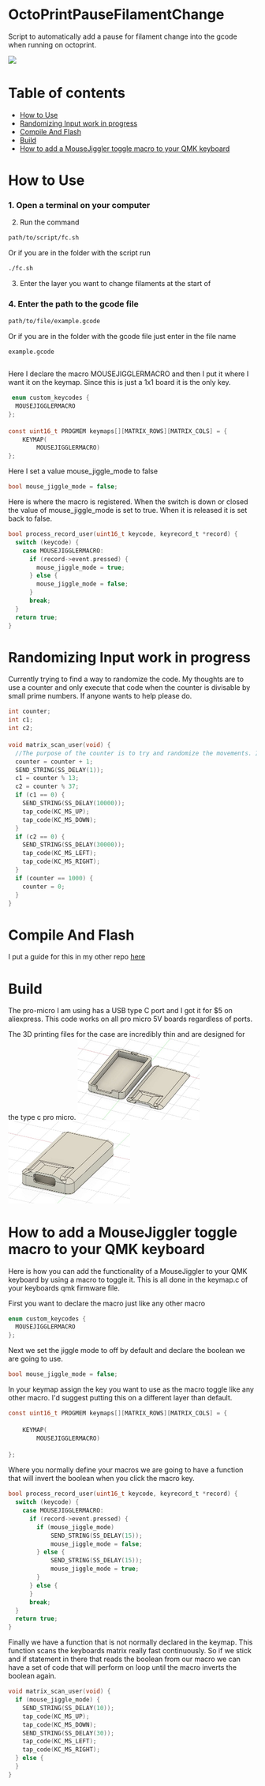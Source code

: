 OctoPrintPauseFilamentChange
=========
Script to automatically add a pause for filament change into the gcode when running  on octoprint. 

<img src="https://raw.githubusercontent.com/DIYCharles/OctoPrintPauseFilamentChange/main/photos/1.JPG" style="max-width:49%;" />  

Table of contents 
=================

<!--ts-->
   * [How to Use](#How-to-Use)
   * [Randomizing Input work in progress](#Randomizing-Input-work-in-progress)
   * [Compile And Flash](#Compile-And-Flash)
   * [Build](#Build)
   * [How to add a MouseJiggler toggle macro to your QMK keyboard](#How-to-add-a-MouseJiggler-toggle-macro-to-your-QMK-keyboard)
<!--te-->

How to Use
============

### 1. Open a terminal on your computer
2. Run the command
```sh
path/to/script/fc.sh
```
Or if you are in the folder with the script run
```sh
./fc.sh
```
3. Enter the layer you want to change filaments at the start of
### 4. Enter the path to the gcode file
```sh
path/to/file/example.gcode
```
Or if you are in the folder with the gcode file just enter in the file name
```sh
example.gcode
```





```sh
```


Here I declare the macro MOUSEJIGGLERMACRO and then I put it where I want it on the keymap. Since this is just a 1x1 board it is the only key. 
```c
 enum custom_keycodes {
  MOUSEJIGGLERMACRO
};

const uint16_t PROGMEM keymaps[][MATRIX_ROWS][MATRIX_COLS] = {
	KEYMAP(
		MOUSEJIGGLERMACRO)
};
```
Here I set a value mouse_jiggle_mode to false
```c
bool mouse_jiggle_mode = false;
```
Here is where the macro is registered. When the switch is down or closed the value of mouse_jiggle_mode is set to true. When it is released it is set back to false.
```c
bool process_record_user(uint16_t keycode, keyrecord_t *record) {
  switch (keycode) {
    case MOUSEJIGGLERMACRO:
      if (record->event.pressed) {
        mouse_jiggle_mode = true;
      } else {
        mouse_jiggle_mode = false;
      }
      break;
  }
  return true;
}
```

Randomizing Input work in progress
=====
Currently trying to find a way to randomize the code. My thoughts are to use a counter and only execute that code when the counter is divisable by small prime numbers. If anyone wants to help please do.
```c
int counter;
int c1;
int c2;

void matrix_scan_user(void) {
  //The purpose of the counter is to try and randomize the movements. If you do not want random movements comment this out and uncomment the part out below. 
  counter = counter + 1;
  SEND_STRING(SS_DELAY(1));
  c1 = counter % 13;
  c2 = counter % 37;
  if (c1 == 0) {
    SEND_STRING(SS_DELAY(10000));
    tap_code(KC_MS_UP);
    tap_code(KC_MS_DOWN);
  }
  if (c2 == 0) {
    SEND_STRING(SS_DELAY(30000));
    tap_code(KC_MS_LEFT);
    tap_code(KC_MS_RIGHT);
  }
  if (counter == 1000) {
    counter = 0;
  }
}
```


Compile And Flash
=====
I put a guide for this in my other repo [here](https://github.com/DIYCharles/DIYKeyboards) 

Build
============

The pro-micro I am using has a USB type C port and I got it for $5 on aliexpress. This code works on all pro micro 5V boards regardless of ports.

The 3D printing files for the case are incredibly thin and are designed for the type c pro micro. 
 <img src="https://raw.githubusercontent.com/DIYCharles/MouseJigglerV2/main/photos/pic1.JPG" style="max-width:49%;" /> <img src="https://raw.githubusercontent.com/DIYCharles/MouseJigglerV2/main/photos/pic2.JPG" style="max-width:49%;" />


How to add a MouseJiggler toggle macro to your QMK keyboard
============

Here is how you can add the functionality of a MouseJiggler to your QMK keyboard by using a macro to toggle it. This is all done in the keymap.c of your keyboards qmk firmware file.


First you want to declare the macro just like any other macro

```c
enum custom_keycodes {
  MOUSEJIGGLERMACRO
};
```
Next we set the jiggle mode to off by default and declare the boolean we are going to use.

```c
bool mouse_jiggle_mode = false;
```
In your keymap assign the key you want to use as the macro toggle like any other macro. I'd suggest putting this on a different layer than default. 
```c
const uint16_t PROGMEM keymaps[][MATRIX_ROWS][MATRIX_COLS] = {

	KEYMAP(
		MOUSEJIGGLERMACRO)

};
```
Where you normally define your macros we are going to have a function that will invert the boolean when you click the macro key.

```c
bool process_record_user(uint16_t keycode, keyrecord_t *record) {
  switch (keycode) {
    case MOUSEJIGGLERMACRO:
      if (record->event.pressed) {
        if (mouse_jiggle_mode)
            SEND_STRING(SS_DELAY(15));
            mouse_jiggle_mode = false;
        } else {
            SEND_STRING(SS_DELAY(15));
            mouse_jiggle_mode = true;
        }
      } else {
      }
      break;
  }
  return true;
}
```
Finally we have a function that is not normally declared in the keymap. This function scans the keyboards matrix really fast continuously. So if we stick and if statement in there that reads the boolean from our macro we can have a set of code that will perform on loop until the macro inverts the boolean again.


```c
void matrix_scan_user(void) {
  if (mouse_jiggle_mode) {
    SEND_STRING(SS_DELAY(10));
    tap_code(KC_MS_UP);
    tap_code(KC_MS_DOWN);
    SEND_STRING(SS_DELAY(30));
    tap_code(KC_MS_LEFT);
    tap_code(KC_MS_RIGHT);
  } else { 
  } 
}
```